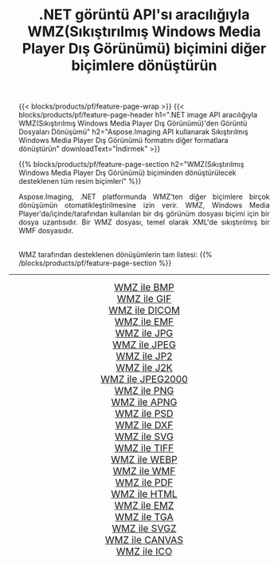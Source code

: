 ﻿---
title: .NET görüntü API'sı aracılığıyla WMZ(Sıkıştırılmış Windows Media Player Dış Görünümü) biçimini diğer biçimlere dönüştürün 
weight: 3920
url: /tr/net/conversion/from/wmz/ 
lang: tr
langdirlevel: 2
locales: zh-hans,ja,it,ru,de,es,fr,nl,id,lt,pl,pt,vi,tr,ko,zh-hant,ar,hi,th,sv,cs,uk,he
description: Aspose.Imaging'i kullanarak WMZ(Sıkıştırılmış Windows Media Player Dış Görünümü) biçimini kolayca başka biçimlere dönüştürebilirsiniz
---

{{< blocks/products/pf/feature-page-wrap >}}
{{< blocks/products/pf/feature-page-header h1=".NET image API aracılığıyla WMZ(Sıkıştırılmış Windows Media Player Dış Görünümü)'den Görüntü Dosyaları Dönüşümü" h2="Aspose.Imaging API kullanarak Sıkıştırılmış Windows Media Player Dış Görünümü formatını diğer formatlara dönüştürün" downloadText="İndirmek" >}}


{{% blocks/products/pf/feature-page-section  h2="WMZ(Sıkıştırılmış Windows Media Player Dış Görünümü) biçiminden dönüştürülecek desteklenen tüm resim biçimleri" %}}
<p align=justify>Aspose.Imaging, .NET platformunda WMZ'ten diğer biçimlere birçok dönüşümün otomatikleştirilmesine izin verir. WMZ, Windows Media Player'da/içinde/tarafından kullanılan bir dış görünüm dosyası biçimi için bir dosya uzantısıdır. Bir WMZ dosyası, temel olarak XML'de sıkıştırılmış bir WMF dosyasıdır.</p>
<br/>
WMZ tarafından desteklenen dönüşümlerin tam listesi:
{{% /blocks/products/pf/feature-page-section %}}
<div class="container-fluid productfamilypage bg-gray">
    <div class="convertypes bg-gray agp-content section">
        <div class="container">
		<hr style="margin-left:-20px;"/>
		<div class="row other-converters" style="gap: 10px;font-size: 19px;text-align:center;">
		    <div class='col-md-2 other-converter remove-lp remove-rp'><a href="/imaging/tr/net/conversion/wmz-to-bmp/" style="padding:15px;">WMZ ile BMP</a></div><div class='col-md-2 other-converter remove-lp remove-rp'><a href="/imaging/tr/net/conversion/wmz-to-gif/" style="padding:15px;">WMZ ile GIF</a></div><div class='col-md-2 other-converter remove-lp remove-rp'><a href="/imaging/tr/net/conversion/wmz-to-dicom/" style="padding:15px;">WMZ ile DICOM</a></div><div class='col-md-2 other-converter remove-lp remove-rp'><a href="/imaging/tr/net/conversion/wmz-to-emf/" style="padding:15px;">WMZ ile EMF</a></div><div class='col-md-2 other-converter remove-lp remove-rp'><a href="/imaging/tr/net/conversion/wmz-to-jpg/" style="padding:15px;">WMZ ile JPG</a></div><div class='col-md-2 other-converter remove-lp remove-rp'><a href="/imaging/tr/net/conversion/wmz-to-jpeg/" style="padding:15px;">WMZ ile JPEG</a></div><div class='col-md-2 other-converter remove-lp remove-rp'><a href="/imaging/tr/net/conversion/wmz-to-jp2/" style="padding:15px;">WMZ ile JP2</a></div><div class='col-md-2 other-converter remove-lp remove-rp'><a href="/imaging/tr/net/conversion/wmz-to-j2k/" style="padding:15px;">WMZ ile J2K</a></div><div class='col-md-2 other-converter remove-lp remove-rp'><a href="/imaging/tr/net/conversion/wmz-to-jpeg2000/" style="padding:15px;">WMZ ile JPEG2000</a></div><div class='col-md-2 other-converter remove-lp remove-rp'><a href="/imaging/tr/net/conversion/wmz-to-png/" style="padding:15px;">WMZ ile PNG</a></div><div class='col-md-2 other-converter remove-lp remove-rp'><a href="/imaging/tr/net/conversion/wmz-to-apng/" style="padding:15px;">WMZ ile APNG</a></div><div class='col-md-2 other-converter remove-lp remove-rp'><a href="/imaging/tr/net/conversion/wmz-to-psd/" style="padding:15px;">WMZ ile PSD</a></div><div class='col-md-2 other-converter remove-lp remove-rp'><a href="/imaging/tr/net/conversion/wmz-to-dxf/" style="padding:15px;">WMZ ile DXF</a></div><div class='col-md-2 other-converter remove-lp remove-rp'><a href="/imaging/tr/net/conversion/wmz-to-svg/" style="padding:15px;">WMZ ile SVG</a></div><div class='col-md-2 other-converter remove-lp remove-rp'><a href="/imaging/tr/net/conversion/wmz-to-tiff/" style="padding:15px;">WMZ ile TIFF</a></div><div class='col-md-2 other-converter remove-lp remove-rp'><a href="/imaging/tr/net/conversion/wmz-to-webp/" style="padding:15px;">WMZ ile WEBP</a></div><div class='col-md-2 other-converter remove-lp remove-rp'><a href="/imaging/tr/net/conversion/wmz-to-wmf/" style="padding:15px;">WMZ ile WMF</a></div><div class='col-md-2 other-converter remove-lp remove-rp'><a href="/imaging/tr/net/conversion/wmz-to-pdf/" style="padding:15px;">WMZ ile PDF</a></div><div class='col-md-2 other-converter remove-lp remove-rp'><a href="/imaging/tr/net/conversion/wmz-to-html/" style="padding:15px;">WMZ ile HTML</a></div><div class='col-md-2 other-converter remove-lp remove-rp'><a href="/imaging/tr/net/conversion/wmz-to-emz/" style="padding:15px;">WMZ ile EMZ</a></div><div class='col-md-2 other-converter remove-lp remove-rp'><a href="/imaging/tr/net/conversion/wmz-to-tga/" style="padding:15px;">WMZ ile TGA</a></div><div class='col-md-2 other-converter remove-lp remove-rp'><a href="/imaging/tr/net/conversion/wmz-to-svgz/" style="padding:15px;">WMZ ile SVGZ</a></div><div class='col-md-2 other-converter remove-lp remove-rp'><a href="/imaging/tr/net/conversion/wmz-to-canvas/" style="padding:15px;">WMZ ile CANVAS</a></div><div class='col-md-2 other-converter remove-lp remove-rp'><a href="/imaging/tr/net/conversion/wmz-to-ico/" style="padding:15px;">WMZ ile ICO</a></div>
                </div>
        </div>
    </div>
</div>
<br/>

